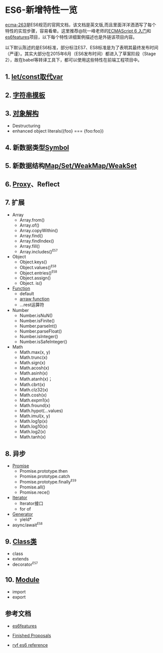 # ES6-新增特性一览

[ecma-263](https://www.ecma-international.org/ecma-262/6.0/)是ES6规范的官网文档，该文档是英文版,而且里面洋洋洒洒写了每个特性的实现步骤，容易看晕。这里推荐@阮一峰老师的[ECMAScript 6 入门](http://es6.ruanyifeng.com)和[es6features](https://github.com/lukehoban/es6features)项目，以下每个特性详细案例描述也是外链该项目内容。

以下默认陈述的是ES6标准，部分标注ES7、ES8标准是为了表明其最终发布时间（严谨）。其实大部分在2015年6月（ES6发布时间）都进入了草案阶段（Stage 2），故在babel等转译工具下，都可以使用这些特性在前端工程项目中。

## 1. [let/const取代var](https://github.com/lukehoban/es6features#let--const)

## 2. [字符串模板](https://github.com/lukehoban/es6features#template-strings)

## 3. [对象解构](https://github.com/lukehoban/es6features#destructuring)
* Destructuring
* enhanced object literals({foo} === {foo:foo})

## 4. 新数据类型[Symbol](https://github.com/lukehoban/es6features#symbols)

## 5. 新数据结构[Map/Set/WeakMap/WeakSet](https://github.com/lukehoban/es6features#map--set--weakmap--weakset)

## 6. [Proxy](https://github.com/lukehoban/es6features#proxies)、Reflect

## 7. 扩展

* Array
    * Array.from()
    * Array.of()
    * Array.copyWithin()
    * Array.find()
    * Array.findIndex()
    * Array.fill()
    * Array.includes()<sup>`ES7`</sup>
* Object
    * Object.keys()
    * Object.values()<sup>`ES8`</sup>
    * Object.entries()<sup>`ES8`</sup>
    * Object.assign()
    * Object. is()
* [Function]()
    * default
    * [arraw function](https://github.com/lukehoban/es6features#arrows)
    * ...rest运算符
* Number
    * Number.isNuN()
    * Number.isFinite()
    * Number.parseInt()
    * Number.parseFloat()
    * Number.isInteger()
    * Number.isSafeInteger()
* Math
    * Math.max(x, y)
    * Math.trunc(x)
    * Math.sign(x)
    * Math.acosh(x)
    * Math.asinh(x)
    * Math.atanh(x)；
    * Math.cbrt(x)
    * Math.clz32(x)
    * Math.cosh(x)
    * Math.expm1(x)
    * Math.fround(x)
    * Math.hypot(...values)
    * Math.imul(x, y)
    * Math.log1p(x)
    * Math.log10(x)
    * Math.log2(x)
    * Math.tanh(x)

## 8. 异步
* [Promise](https://github.com/lukehoban/es6features#promises)
    * Promise.prototype.then
    * Promise.prototype.catch
    * Promise.prototype.finally<sup>`ES9`</sup>
    * Promise.all()
    * Promise.rece()
* [Iterator](https://github.com/lukehoban/es6features#iterators--forof)
    * Iterator接口
    * for of
* [Generator](https://github.com/lukehoban/es6features#generators)
    * yield*
* async/await<sup>`ES8`</sup>

## 9. [Class类](https://github.com/lukehoban/es6features#classes)
* class
* extends
* decorator<sup>`ES7`</sup>

## 10. [Module](https://github.com/lukehoban/es6features#modules)
* import
* export

## 参考文档

* [es6features](https://github.com/lukehoban/es6features)

* [Finished Proposals](https://github.com/tc39/proposals/blob/master/finished-proposals.md)

* [ryf es6 reference](http://es6.ruanyifeng.com/#docs/reference)
